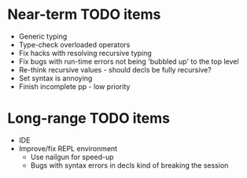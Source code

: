 Near-term TODO items
====================
* Generic typing
* Type-check overloaded operators
* Fix hacks with resolving recursive typing
* Fix bugs with run-time errors not being 'bubbled up' to the top level
* Re-think recursive values - should decls be fully recursive?  
* Set syntax is annoying
* Finish incomplete pp - low priority

Long-range TODO items
=====================
* IDE
* Improve/fix REPL environment
  * Use nailgun for speed-up
  * Bugs with syntax errors in decls kind of breaking the session
